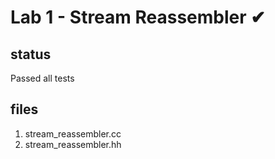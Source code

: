 # Lab 1 - Stream Reassembler ✔
## status
Passed all tests
## files
1. stream_reassembler.cc
2. stream_reassembler.hh